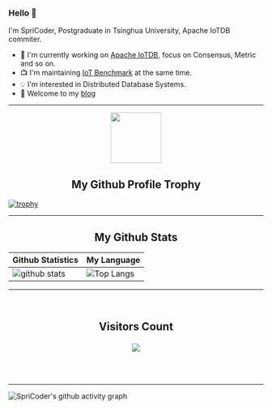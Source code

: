 ### Hello 👋
I'm SpriCoder, Postgraduate in Tsinghua University, Apache IoTDB commiter.

- 📖 I'm currently working on [Apache IoTDB](https://github.com/apache/iotdb), focus on Consensus, Metric and so on.
- 📺 I'm maintaining [IoT Benchmark](https://github.com/thulab/iot-benchmark) at the same time.
- 💡 I'm interested in Distributed Database Systems.
- 🌄 Welcome to my [blog](https://SpriCoder.github.io/)

<hr>

<p align="center">
  <img width="100" src="https://user-images.githubusercontent.com/6661165/91657958-61b4fd00-eb00-11ea-9def-dc7ef5367e34.png" />  
  <h2 align="center">My Github Profile Trophy</h2>
</p>

[![trophy](https://github-profile-trophy.vercel.app/?username=SpriCoder&margin-w=40&margin-h=40)](https://github.com/SpriCoder)

<hr>

<!-- START NEW SECTION -->
<p align="center">
 <h2 align="center">My Github Stats</h2>

| Github Statistics                                                                                           | My Language                                                                                                                 |
| ----------------------------------------------------------------------------------------------------------- | --------------------------------------------------------------------------------------------------------------------------- |
| ![github stats](https://github-readme-stats.vercel.app/api?username=SpriCoder&show_icons=true) | ![Top Langs](https://github-readme-stats.vercel.app/api/top-langs/?username=SpriCoder&hide=TeX&layout=compact) |

<hr>

<div align="center">
<br><h2 align="centre"><b>Visitors Count</b></p>  
<p align="center"><img align="center" src="https://profile-counter.glitch.me/{SpriCoder}/count.svg" /></p> 
<br></div>

<hr>

![SpriCoder's github activity graph](https://activity-graph.herokuapp.com/graph?username=SpriCoder&bg_color=ffffff&color=708090&line=00bfff&point=24292e&area_color=87cefa&area=true&hide_border=true)
